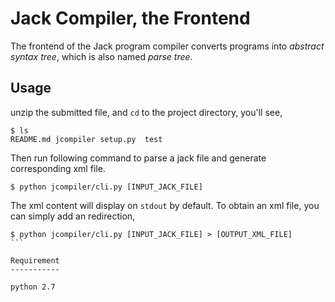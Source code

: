 
Jack Compiler, the Frontend
===========================

The frontend of the Jack program compiler converts programs into *abstract syntax tree*, which is also named *parse tree*. 


Usage
-----

unzip the submitted file, and `cd` to the project directory, you'll see, 

```
$ ls 
README.md jcompiler setup.py  test
```

Then run following command to parse a jack file and generate corresponding xml file. 

```
$ python jcompiler/cli.py [INPUT_JACK_FILE]
``` 

The xml content will display on `stdout` by default. To obtain an xml file, you can simply add an redirection, 

````
$ python jcompiler/cli.py [INPUT_JACK_FILE] > [OUTPUT_XML_FILE] 
``` 

Requirement
-----------

python 2.7 

